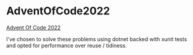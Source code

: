 # AdventOfCode2022

[Advent Of Code 2022](https://adventofcode.com/2022)

I've chosen to solve these problems using dotnet backed with xunit tests and opted for performance over reuse / tidiness. 
